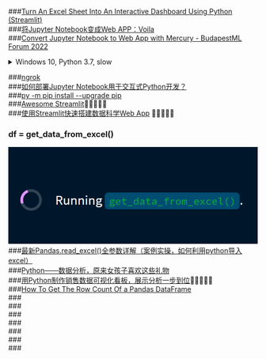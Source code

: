 ###[Turn An Excel Sheet Into An Interactive Dashboard Using Python (Streamlit)](https://www.youtube.com/watch?v=Sb0A9i6d320)  
###[将Jupyter Notebook变成Web APP：Voila](https://zhuanlan.zhihu.com/p/127300044)  
###[Convert Jupyter Notebook to Web App with Mercury - BudapestML Forum 2022](https://www.youtube.com/watch?v=wYq1MV_TNSo)  
<details>
<summary>Windows 10, Python 3.7, slow  </summary>
    http://localhost:8888/voila/render/20220910.ipynb?
</details>  

###[ngrok](https://voila.readthedocs.io/en/stable/deploy.html#sharing-voila-applications-with-ngrok)  
###[如何部署Jupyter Notebook用于交互式Python开发？](https://baijiahao.baidu.com/s?id=1686377715515576202&wfr=spider&for=pc)  
###[py -m pip install --upgrade pip](https://pip.pypa.io/en/stable/installation/)  
###[Awesome Streamlit](https://github.com/MarcSkovMadsen/awesome-streamlit)🔴🔴🔴🔴🔴  
###[使用Streamlit快速搭建数据科学Web App](https://zhuanlan.zhihu.com/p/163927661) 🔴🔴🔴🔴🔴  
### df = get_data_from_excel()  
![df = get_data_from_excel()](./images/get_data_from_excel.png)  
###[最新Pandas.read_excel()全参数详解（案例实操，如何利用python导入excel）](https://zhuanlan.zhihu.com/p/142972462)  
###[Python——数据分析，原来女孩子喜欢这些礼物](https://zhuanlan.zhihu.com/p/486275775)  
###[用Python制作销售数据可视化看板，展示分析一步到位](https://www.cnblogs.com/1234567FENG/p/16378938.html)🔴🔴🔴🔴🔴  
###[How To Get The Row Count Of a Pandas DataFrame](https://towardsdatascience.com/how-to-get-the-row-count-of-a-pandas-dataframe-be67232ad5de)  
###[]()  
###[]()  
###[]()  
###[]()  
###[]()  
###[]()  
###[]()  

